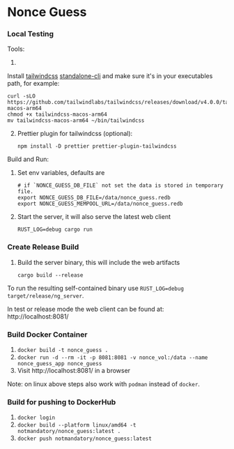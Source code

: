 # Nonce Guess

### Local Testing

Tools:

1.

Install [tailwindcss](https://github.com/tailwindlabs/tailwindcss) [standalone-cli](https://tailwindcss.com/blog/standalone-cli)
and make sure it's in your executables path, for example:

```shell
curl -sLO https://github.com/tailwindlabs/tailwindcss/releases/download/v4.0.0/tailwindcss-macos-arm64
chmod +x tailwindcss-macos-arm64
mv tailwindcss-macos-arm64 ~/bin/tailwindcss
```

2. Prettier plugin for tailwindcss (optional):
   ```shell
   npm install -D prettier prettier-plugin-tailwindcss
   ```

Build and Run:

1. Set env variables, defaults are
   ```shell
   # if `NONCE_GUESS_DB_FILE` not set the data is stored in temporary file.
   export NONCE_GUESS_DB_FILE=/data/nonce_guess.redb
   export NONCE_GUESS_MEMPOOL_URL=/data/nonce_guess.redb
   ```
2. Start the server, it will also serve the latest web client
   ```shell
   RUST_LOG=debug cargo run
   ```

### Create Release Build

1. Build the server binary, this will include the web artifacts
   ```shell
   cargo build --release
   ```

To run the resulting self-contained binary use `RUST_LOG=debug target/release/ng_server`.

In test or release mode the web client can be found at: http://localhost:8081/

### Build Docker Container

1. `docker build -t nonce_guess .`
2. `docker run -d --rm -it -p 8081:8081 -v nonce_vol:/data --name nonce_guess_app nonce_guess`
3. Visit http://localhost:8081/ in a browser

Note: on linux above steps also work with `podman` instead of `docker`.

### Build for pushing to DockerHub

1. `docker login`
2. `docker build --platform linux/amd64 -t notmandatory/nonce_guess:latest .`
3. `docker push notmandatory/nonce_guess:latest`